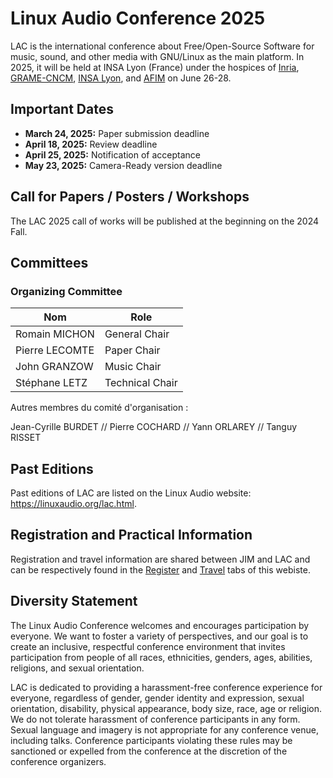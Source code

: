 # Linux Audio Conference 2025

LAC is the international conference about Free/Open-Source Software for music, sound, and other media with GNU/Linux as the main platform. In 2025, it will be held at INSA Lyon (France) under the hospices of [Inria](https://inria.fr/), [GRAME-CNCM](https://grame.fr), [INSA Lyon](https://www.insa-lyon.fr/), and [AFIM](http://www.afim-asso.org/) on June 26-28.

## Important Dates

* **March 24, 2025:** Paper submission deadline
* **April 18, 2025:** Review deadline
* **April 25, 2025:** Notification of acceptance
* **May 23, 2025:** Camera-Ready version deadline

## Call for Papers / Posters / Workshops

The LAC 2025 call of works will be published at the beginning on the 2024 Fall.

<!--
LAC 2025 invites submissions of [papers](#full-papers), [posters](#poster-papers), [demos](#demos) and [workshops](#workshops) addressing all areas of audio processing based on Linux and open source software.

All submissions and presentations are in English.

Submissions can focus on technical, artistic, and/or scientific issues and can target developers and/or users.

This includes (but is not limited to) the following categories:

* Audio and Music Languages
* Audio Hardware Support
* Audio Plugins
* Drivers, System and Sound Architecture
* Education and E-Learning
* Games
* Interactive Art
* Interface Design
* Live Coding
* Live Performance
* Media Art
* MIDI, OSC...
* Mobile Audio
* Music Composition
* Music Production
* Networked Audio
* Physical Computing
* Projects Realized using Linux Audio
* Realtime Kernel and Linux Distributions
* Signal Processing and Sound Synthesis
* Sound Spatialization
* Standards and Protocols
* Video
* Etc.

### Full Papers

Full papers must be written and presented in English. The length of papers is 4 to 8 pages, with up to 5 keywords, including an abstract of up to 200 words. Accepted papers will be available on the conference website during and after the conference and will be published in the conference proceedings with an ISBN.

All papers are peer reviewed by a committee of experts from different disciplines. Reviewers may suggest improvements to the author(s), or require changes in order to accept the submission.

The duration of the presentation is 25 minute followed by a 5 minute discussion.

### Poster Papers

Poster papers must be written in English, should be 2-4 pages, with up to 5 keywords, including an abstract of up to 150 words. Accepted poster papers will be available on the conference website during and after the conference and will be published in the conference proceedings with an ISBN.

All posters are peer reviewed by a committee of experts in different disciplines. Reviewers may suggest improvements to the author(s), or require changes in order for the poster to be accepted.

### Demos

Demos are informal project (e.g., plug-in, software, interface, idea, etc.) presentations that will be carried out in parallel with poster presentations. Demos can be submitted through [this online form](TODO) to be added to the conference program.

### Workshops

Workshop presentations (max duration of 2h) should be 1-4 pages, with up to 5 keywords, including an abstract of up to 150 words to be published on the conference website. Make sure that your proposal indicates if participants are expected to have a specific level, if there are prerequisites, if you'd like to limit the number of participants, etc.

Workshops will take place in the CCRMA classroom (which can host approximately 30 people). A projector and a 4 channels sound system will be available in this space.

Submit a brief description of the workshop including a URL (if available).

### How to Submit Papers / Posters / Workshops?

* Use the online submission tool
* Choose the relevant submission type (_PAPER_, _POSTER_, or _WORKSHOP_) in addition to your 5 categories
* The required file format is PDF. Authors must use [the provided templates](TODO) for paper formatting.
* Please let us know if you need a special technical setup for your presentation.

## Call for Music / Multimedia Installations

LAC 2025 also invites submissions of musical works involving the use of technology/open source software and multimedia installations.

A jury will select the compositions and installations to be included in the conference program according to artistic merit and technical feasibility. Please be prepared to perform your work yourself and make sure that you have all resources needed to perform your piece (e.g., instruments, props, other performers, etc.).

LAC 2025 cannot pay for any expenses related to a performance (e.g., performers, travel, accommodation, special equipment, etc.).

Musical works and installations can address all areas of digital audio and audiovisual art. This includes (but is not limited to) the following categories:

* Electronic Music
* Electroacoustic Music
* Mixed Music
* Acoustic Music
* Sound Installation
* Interactive Art
* Audiovisual Installation
* Game in art
* Web and Connected Art

### Available Setups

For concerts, LAC will provide the following equipment:

* CCRMA Stage: 56.8 full 3d sound system (up to 6th order Ambisonics)
* CCRMA Listening Room: 22.4 sound system (up to 3d order Ambisonics)
* SCLOrk (the Santa Clara Laptop Orchestra). Pieces accepted for a performance with SCLOrk will be added to the rehearsal schedule of the corresponding SCU class.
* Additional requests can be made but are not be guaranteed.

### How to Submit Music / Multimedia Installations?

* Use the [online submission tool](TODO)
* Select the submission type _PERFORMANCE_
* The required file format is PDF, formatted for Letter paper size. Submissions should include:
        * Description of the project program notes
        * Link to video or audio demonstration of the project
        * Technical rider of the work

-->

## Committees

### Organizing Committee

| Nom               | Role              |
| --------          | -------           |
| Romain MICHON     | General Chair     |
| Pierre LECOMTE    | Paper Chair       |
| John GRANZOW      | Music Chair       |
| Stéphane LETZ     | Technical Chair   |

Autres membres du comité d'organisation :

Jean-Cyrille BURDET // Pierre COCHARD // Yann ORLAREY // Tanguy RISSET

<!--
### Scientific Committee

TODO

### Artistic Committee

TODO
-->

## Past Editions

Past editions of LAC are listed on the Linux Audio website: <https://linuxaudio.org/lac.html>.

## Registration and Practical Information

Registration and travel information are shared between JIM and LAC and can be respectively found in the [Register](register.md) and [Travel](travel.md) tabs of this webiste.

## Diversity Statement

The Linux Audio Conference welcomes and encourages participation by everyone. We want to foster a variety of perspectives, and our goal is to create an inclusive, respectful conference environment that invites participation from people of all races, ethnicities, genders, ages, abilities, religions, and sexual orientation.

LAC is dedicated to providing a harassment-free conference experience for everyone, regardless of gender, gender identity and expression, sexual orientation, disability, physical appearance, body size, race, age or religion. We do not tolerate harassment of conference participants in any form. Sexual language and imagery is not appropriate for any conference venue, including talks. Conference participants violating these rules may be sanctioned or expelled from the conference at the discretion of the conference organizers.
